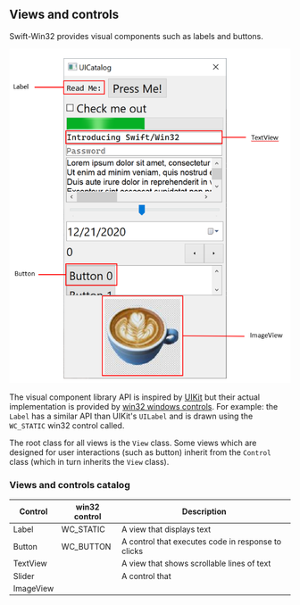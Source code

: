 ## Views and controls

Swift-Win32 provides visual components such as labels and buttons.

![View and controls](./Images/views-and-controls.png)

The visual component library API is inspired by [UIKit](https://developer.apple.com/documentation/uikit/views_and_controls) but their actual implementation is provided by [win32 windows controls](https://docs.microsoft.com/en-us/windows/win32/controls/common-control-window-classes). For example: the `Label` has a similar API than UIKit's `UILabel` and is drawn using the `WC_STATIC` win32 control called.

The root class for all views is the `View` class. Some views which are designed for user interactions (such as button) inherit from the `Control` class (which in turn inherits the `View` class).

### Views and controls catalog

| Control | win32 control | Description |
| ---- | -- | ----------- |
| Label | WC_STATIC | A view that displays text |
| Button | WC_BUTTON |A control that executes code in response to clicks |
| TextView | | A view that shows scrollable lines of text |
| Slider | | A control that  |
| ImageView |  |  |
